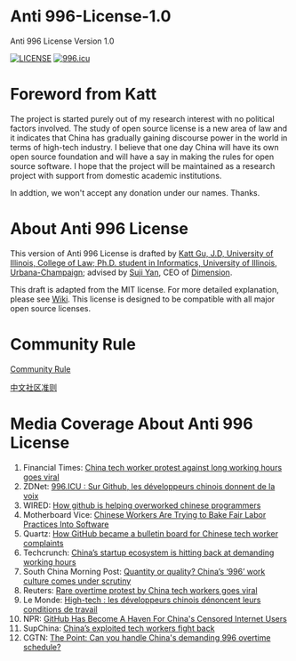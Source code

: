 # Anti 996-License-1.0 
Anti 996 License Version 1.0

[![LICENSE](https://img.shields.io/badge/license-Anti%20996-blue.svg)](https://github.com/996icu/996.ICU/blob/master/LICENSE)
<a href="https://996.icu"><img src="https://img.shields.io/badge/link-996.icu-red.svg" alt="996.icu"></a>


# Foreword from Katt
The project is started purely out of my research interest with no political factors involved. The study of open source license is a new area of law and it indicates that China has gradually gaining discourse power in the world in terms of high-tech industry. I believe that one day China will have its own open source foundation and will have a say in making the rules for open source software. I hope that the project will be maintained as a research project with support from domestic academic institutions. 

In addtion, we won't accept any donation under our names. Thanks. 

# About Anti 996 License 

This version of Anti 996 License is drafted by [Katt Gu, J.D, University of Illinois, College of Law; Ph.D. student in Informatics, University of Illinois, Urbana-Champaign](https://scholar.google.com.sg/citations?user=PTcpQwcAAAAJ&hl=en&oi=ao); advised by [Suji Yan](https://www.linkedin.com/in/tedkoyan/), CEO of [Dimension](https://www.dimension.im).

This draft is adapted from the MIT license. For more detailed explanation, please see [Wiki](https://github.com/kattgu7/996-License-Draft/wiki). This license is designed to be compatible with all major open source licenses. 

# Community Rule

[Community Rule](https://github.com/kattgu7/Anti-996-License/blob/master/Community_Rules_EN.md)

[中文社区准则](https://github.com/kattgu7/Anti-996-License/blob/master/Community_Rules_CN.md)

# Media Coverage About Anti 996 License
1. Financial Times: [China tech worker protest against long working hours goes viral](https://www.ft.com/content/72754638-55d1-11e9-91f9-b6515a54c5b1)
2. ZDNet: [996.ICU : Sur Github, les développeurs chinois donnent de la voix](https://www.zdnet.fr/actualites/996icu-sur-github-les-developpeurs-chinois-donnent-de-la-voix-39882985.htm)
3. WIRED: [How github is helping overworked chinese programmers](https://www.wired.com/story/how-github-helping-overworked-chinese-programmers/)
4. Motherboard Vice: [Chinese Workers Are Trying to Bake Fair Labor Practices Into Software](https://motherboard.vice.com/en_us/article/mbz84n/chinese-workers-are-trying-to-bake-fair-labor-practices-into-software)
5. Quartz: [How GitHub became a bulletin board for Chinese tech worker complaints](https://qz.com/1589309/996-icu-github-hosts-chinese-tech-worker-complaints/) 
6. Techcrunch: [China’s startup ecosystem is hitting back at demanding working hours](https://techcrunch.com/2019/04/12/china-996/)
7. South China Morning Post: [Quantity or quality? China’s ‘996’ work culture comes under scrutiny](https://www.scmp.com/tech/start-ups/article/3005947/quantity-or-quality-chinas-996-work-culture-comes-under-scrutiny)
8. Reuters: [Rare overtime protest by China tech workers goes viral](https://www.reuters.com/article/us-china-tech-labour/rare-overtime-protest-by-china-tech-workers-goes-viral-idUSKCN1RH12B)
9. Le Monde: [High-tech : les développeurs chinois dénoncent leurs conditions de travail](https://www.lemonde.fr/economie/article/2019/04/13/high-tech-les-developpeurs-chinois-denoncent-leurs-conditions-de-travail_5449830_3234.html)
10. NPR: [GitHub Has Become A Haven For China's Censored Internet Users](https://www.npr.org/2019/04/10/709490855/github-has-become-a-haven-for-chinas-censored-internet-users)
11. SupChina: [China’s exploited tech workers fight back](https://supchina.com/podcast/chinas-exploited-tech-workers-fight-back/)
12. CGTN: [The Point: Can you handle China's demanding 996 overtime schedule?](https://www.youtube.com/watch?v=hyg8ai3p1z8)





